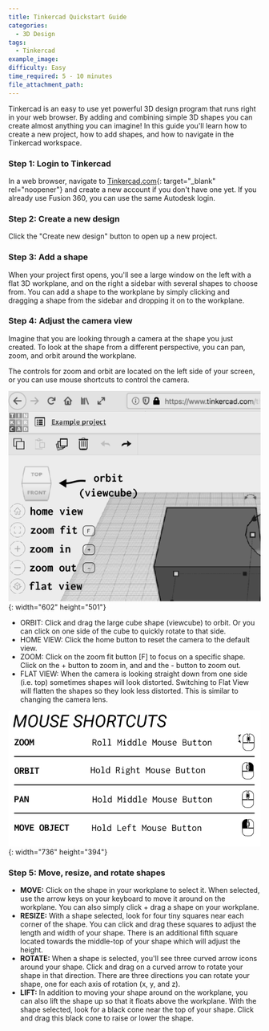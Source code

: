 ```yaml
---
title: Tinkercad Quickstart Guide
categories:
  - 3D Design
tags:
  - Tinkercad
example_image:
difficulty: Easy
time_required: 5 - 10 minutes
file_attachment_path:
---
```


Tinkercad is an easy to use yet powerful 3D design program that runs right in your web browser. By adding and combining simple 3D shapes you can create almost anything you can imagine\! In this guide you'll learn how to create a new project, how to add shapes, and how to navigate in the Tinkercad workspace.

### Step 1: Login to Tinkercad

In a web browser, navigate to [Tinkercad.com](http://www.tinkercad.com){: target="_blank" rel="noopener"} and create a new account if you don't have one yet. If you already use Fusion 360, you can use the same Autodesk login.

### Step 2: Create a new design

Click the "Create new design" button to open up a new project.

### Step 3: Add a shape

When your project first opens, you'll see a large window on the left with a flat 3D workplane, and on the right a sidebar with several shapes to choose from. You can add a shape to the workplane by simply clicking and dragging a shape from the sidebar and dropping it on to the workplane.

### Step 4: Adjust the camera view

Imagine that you are looking through a camera at the shape you just created. To look at the shape from a different perspective, you can pan, zoom, and orbit around the workplane.

The controls for zoom and orbit are located on the left side of your screen, or you can use mouse shortcuts to control the camera.

![](/uploads/tinkercad-quickstart-guide/camera-controls.png){: width="602" height="501"}

* ORBIT: Click and drag the large cube shape (viewcube) to orbit. Or you can click on one side of the cube to quickly rotate to that side.
* HOME VIEW: Click the home button to reset the camera to the default view.
* ZOOM: Click on the zoom fit button \[F\] to focus on a specific shape. Click on the + button to zoom in, and and the - button to zoom out.
* FLAT VIEW: When the camera is looking straight down from one side (i.e. top) sometimes shapes will look distorted. Switching to Flat View will flatten the shapes so they look less distorted. This is similar to changing the camera lens.

![](/uploads/tinkercad-quickstart-guide/mouse-shortcuts.png){: width="736" height="394"}

### Step 5: Move, resize, and rotate shapes

* **MOVE:** Click on the shape in your workplane to select it. When selected, use the arrow keys on your keyboard to move it around on the workplane. You can also simply click + drag a shape on your workplane.
* **RESIZE:** With a shape selected, look for four tiny squares near each corner of the shape. You can click and drag these squares to adjust the length and width of your shape. There is an additional fifth square located towards the middle-top of your shape which will adjust the height.
* **ROTATE:** When a shape is selected, you'll see three curved arrow icons around your shape. Click and drag on a curved arrow to rotate your shape in that direction. There are three directions you can rotate your shape, one for each axis of rotation (x, y, and z).
* **LIFT:** In addition to moving your shape around on the workplane, you can also lift the shape up so that it floats above the workplane. With the shape selected, look for a black cone near the top of your shape. Click and drag this black cone to raise or lower the shape.

&nbsp;

&nbsp;

&nbsp;
